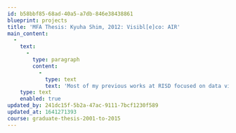```yaml
---
id: b58bbf85-68ad-40a5-a7db-846e38438861
blueprint: projects
title: 'MFA Thesis: Kyuha Shim, 2012: Visibl[e]co: AIR'
main_content:
  -
    text:
      -
        type: paragraph
        content:
          -
            type: text
            text: 'Most of my previous works at RISD focused on data visualizations. Before this project, I was exploring and experimenting with data-driven forms, and generating geometric shapes from typefaces. Even though I learned a lot from those experiences, my projects did not engage with users. With my thesis, I created more participatory and interactive designs. Studying with students from many different disciplines enabled me to learn about the power of performance and participation. In my role as activist media designer, I hope to make people not only engage with my pieces objects, but also feel more connected to their immediate environment.'
    type: text
    enabled: true
updated_by: 241dc15f-5b2a-47ac-9111-7bcf1230f589
updated_at: 1641271393
course: graduate-thesis-2001-to-2015
---
```

